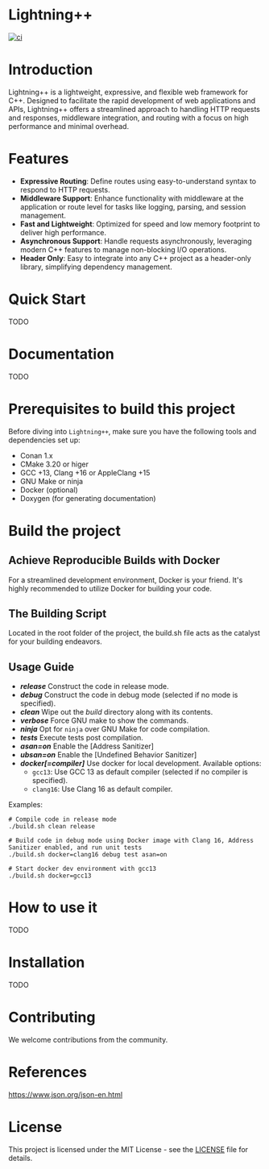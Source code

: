 Lightning++
===========

[![ci](https://github.com/c-carrasco/lightningxx/actions/workflows/main.yml/badge.svg)](https://github.com/c-carrasco/lightningxx/actions/workflows/main.yml)

# Introduction

Lightning++ is a lightweight, expressive, and flexible web framework for C++. Designed to facilitate the rapid development of web applications and APIs, Lightning++ offers a streamlined approach to handling HTTP requests and responses, middleware integration, and routing with a focus on high performance and minimal overhead.

# Features

- **Expressive Routing**: Define routes using easy-to-understand syntax to respond to HTTP requests.
- **Middleware Support**: Enhance functionality with middleware at the application or route level for tasks like logging, parsing, and session management.
- **Fast and Lightweight**: Optimized for speed and low memory footprint to deliver high performance.
- **Asynchronous Support**: Handle requests asynchronously, leveraging modern C++ features to manage non-blocking I/O operations.
- **Header Only**: Easy to integrate into any C++ project as a header-only library, simplifying dependency management.

# Quick Start

TODO

# Documentation

TODO

<!-- For full documentation, please visit [Lightning++ Documentation](https://c-carrasco.github.io/lightningxx/). -->

# Prerequisites to build this project

Before diving into `Lightning++`, make sure you have the following tools and dependencies set up:

- Conan 1.x
- CMake 3.20 or higer
- GCC +13, Clang +16 or AppleClang +15
- GNU Make or ninja
- Docker (optional)
- Doxygen (for generating documentation)

# Build the project

## Achieve Reproducible Builds with Docker

For a streamlined development environment, Docker is your friend. It's highly recommended to utilize Docker for building your code.

## The Building Script

Located in the root folder of the project, the build.sh file acts as the catalyst for your building endeavors.

**Usage Guide**
---------------
* **_release_**
Construct the code in release mode.
* **_debug_**
Construct the code in debug mode (selected if no mode is specified).
* **_clean_**
Wipe out the _build_ directory along with its contents.
* **_verbose_**
Force GNU make to show the commands.
* **_ninja_**
Opt for `ninja` over GNU Make for code compilation.
* **_tests_**
Execute tests post compilation.
* **_asan=on_**
Enable the [Address Sanitizer]
* **_ubsan=on_**
Enable the [Undefined Behavior Sanitizer]
* **_docker[=compiler]_**
Use docker for local development.
  Available options:
    - `gcc13`: Use GCC 13 as default compiler (selected if no compiler is specified).
    - `clang16`: Use Clang 16 as default compiler.

Examples:

```
# Compile code in release mode
./build.sh clean release

# Build code in debug mode using Docker image with Clang 16, Address Sanitizer enabled, and run unit tests
./build.sh docker=clang16 debug test asan=on

# Start docker dev environment with gcc13
./build.sh docker=gcc13
```

# How to use it

TODO

# Installation

TODO

# Contributing

We welcome contributions from the community.

# References

https://www.json.org/json-en.html

# License
This project is licensed under the MIT License - see the [LICENSE](./LICENSE) file for details.